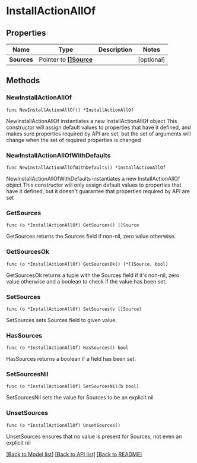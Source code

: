 # InstallActionAllOf

## Properties

Name | Type | Description | Notes
------------ | ------------- | ------------- | -------------
**Sources** | Pointer to [**[]Source**](Source.md) |  | [optional] 

## Methods

### NewInstallActionAllOf

`func NewInstallActionAllOf() *InstallActionAllOf`

NewInstallActionAllOf instantiates a new InstallActionAllOf object
This constructor will assign default values to properties that have it defined,
and makes sure properties required by API are set, but the set of arguments
will change when the set of required properties is changed

### NewInstallActionAllOfWithDefaults

`func NewInstallActionAllOfWithDefaults() *InstallActionAllOf`

NewInstallActionAllOfWithDefaults instantiates a new InstallActionAllOf object
This constructor will only assign default values to properties that have it defined,
but it doesn't guarantee that properties required by API are set

### GetSources

`func (o *InstallActionAllOf) GetSources() []Source`

GetSources returns the Sources field if non-nil, zero value otherwise.

### GetSourcesOk

`func (o *InstallActionAllOf) GetSourcesOk() (*[]Source, bool)`

GetSourcesOk returns a tuple with the Sources field if it's non-nil, zero value otherwise
and a boolean to check if the value has been set.

### SetSources

`func (o *InstallActionAllOf) SetSources(v []Source)`

SetSources sets Sources field to given value.

### HasSources

`func (o *InstallActionAllOf) HasSources() bool`

HasSources returns a boolean if a field has been set.

### SetSourcesNil

`func (o *InstallActionAllOf) SetSourcesNil(b bool)`

 SetSourcesNil sets the value for Sources to be an explicit nil

### UnsetSources
`func (o *InstallActionAllOf) UnsetSources()`

UnsetSources ensures that no value is present for Sources, not even an explicit nil

[[Back to Model list]](../README.md#documentation-for-models) [[Back to API list]](../README.md#documentation-for-api-endpoints) [[Back to README]](../README.md)


